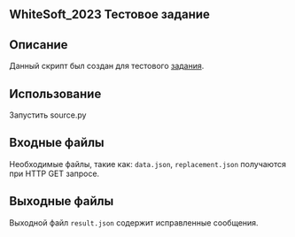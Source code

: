 ## WhiteSoft_2023 Тестовое задание

## Описание
Данный скрипт был создан для тестового <a href="https://github.com/thewhitesoft/student-2023-assignment">задания</a>.

## Использование
Запустить source.py

## Входные файлы
Необходимые файлы, такие как: `data.json`, `replacement.json` получаются при HTTP GET запросе.

## Выходные файлы
Выходной файл `result.json` содержит исправленные сообщения.
